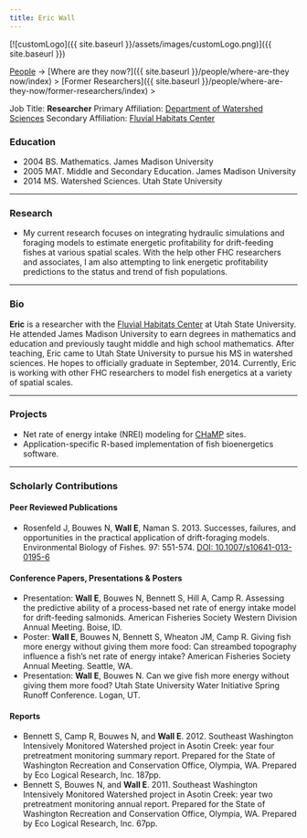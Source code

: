 ```yaml
---
title: Eric Wall
---
```


[![customLogo]({{ site.baseurl }}/assets/images/customLogo.png)]({{ site.baseurl }})

[People]({{site.baseurl}}/people/index) -> [Where are they now?]({{ site.baseurl }}/people/where-are-they now/index) > [Former Researchers]({{ site.baseurl }}/people/where-are-they-now/former-researchers/index) >

Job Title: **Researcher**
Primary Affiliation: [Department of Watershed Sciences](http://qcnr.usu.edu/wats/)
Secondary Affiliation: [Fluvial Habitats Center](http://etal.joewheaton.org/)

### Education

- 2004 BS. Mathematics. James Madison University
- 2005 MAT. Middle and Secondary Education. James Madison University
- 2014 MS. Watershed Sciences. Utah State University

------

### Research

- My current research focuses on integrating hydraulic simulations and foraging models to estimate energetic profitability for drift-feeding fishes at various spatial scales.  With the help other FHC researchers and associates, I am also attempting to link energetic profitability predictions to the status and trend of fish populations.

------

### Bio

**Eric** is a researcher with the [Fluvial Habitats Center](http://etal.joewheaton.org/) at Utah State University.  He attended James Madison University to earn degrees in mathematics and education and previously taught middle and high school mathematics.  After teaching, Eric came to Utah State University to pursue his MS in watershed sciences.  He hopes to officially graduate in September, 2014.  Currently, Eric is working with other FHC researchers to model fish energetics at a variety of spatial scales.

------

### Projects

- Net rate of energy intake (NREI) modeling for [CHaMP](https://www.champmonitoring.org/) sites.
- Application-specific R-based implementation of fish bioenergetics software.

------

### Scholarly Contributions

#### Peer Reviewed Publications

- Rosenfeld J, Bouwes N, **Wall E**, Naman S. 2013. Successes, failures, and opportunities in the practical application of drift-foraging models. Environmental Biology of Fishes. 97: 551-574. [DOI: 10.1007/s10641-013-0195-6](http://link.springer.com/article/10.1007%2Fs10641-013-0195-6)

#### Conference Papers, Presentations & Posters

- Presentation:  **Wall E**, Bouwes N, Bennett S, Hill A, Camp R. Assessing the predictive ability of a process-based net rate of energy intake model for drift-feeding salmonids. American Fisheries Society Western Division Annual Meeting. Boise, ID.
- Poster:  **Wall E**, Bouwes N, Bennett S, Wheaton JM, Camp R. Giving fish more energy without giving them more food: Can streambed topography influence a fish’s net rate of energy intake? American Fisheries Society Annual Meeting. Seattle, WA.
- Presentation:  **Wall E**, Bouwes N. Can we give fish more energy without giving them more food? Utah State University Water Initiative Spring Runoff Conference. Logan, UT.

#### Reports

- Bennett S, Camp R, Bouwes N, and **Wall E**. 2012. Southeast Washington Intensively Monitored Watershed project in Asotin Creek: year four pretreatment monitoring summary report. Prepared for the State of Washington Recreation and Conservation Office, Olympia, WA. Prepared by Eco Logical Research, Inc. 187pp.
- Bennett S, Bouwes N, and **Wall E**. 2011. Southeast Washington Intensively Monitored Watershed project in Asotin Creek: year two pretreatment monitoring annual report. Prepared for the State of Washington Recreation and Conservation Office, Olympia, WA. Prepared by Eco Logical Research, Inc. 67pp.